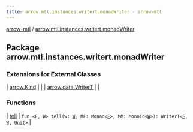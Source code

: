 ```yaml
---
title: arrow.mtl.instances.writert.monadWriter - arrow-mtl
---
```


[arrow-mtl](../index.html) / [arrow.mtl.instances.writert.monadWriter](./index.html)

## Package arrow.mtl.instances.writert.monadWriter

### Extensions for External Classes

| [arrow.Kind](arrow.-kind/index.html) |  |
| [arrow.data.WriterT](arrow.data.-writer-t/index.html) |  |

### Functions

| [tell](tell.html) | `fun <F, W> tell(w: `[`W`](tell.html#W)`, MF: Monad<`[`F`](tell.html#F)`>, MM: Monoid<`[`W`](tell.html#W)`>): WriterT<`[`F`](tell.html#F)`, `[`W`](tell.html#W)`, `[`Unit`](https://kotlinlang.org/api/latest/jvm/stdlib/kotlin/-unit/index.html)`>` |


